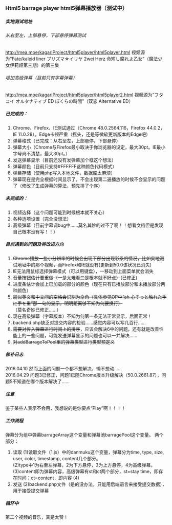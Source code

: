### Html5 barrage player html5弹幕播放器（测试中）

##### 实地测试地址
###### 从右至左，上部悬停，下部悬停弹幕测试
http://mea.moe/kagariProject/html5player/html5player.html 视频源为“Fate/kaleid liner プリズマ☆イリヤ 2wei Herz 命短し腐れよ乙女”（魔法少女伊莉娅第三期）的第三集
###### 增加高级弹幕（目前只有字幕弹幕）
http://mea.moe/kagariProject/html5player/html5player2.html 视频源为“フタコイ オルタナティブ ED ぼくらの時間”（双恋 Alternative ED）   

##### 已完成的：
1. Chrome、Firefox、IE测试通过（Chrome 48.0.2564.116，Firefox 44.0.2，IE 11.0.28），Edge卡顿严重（摇头，还是等微软更新版本的Edge吧）
2. 弹幕格式（已完成：从右至左，上部悬停，下部悬停）
3. 弹幕大小（Chrome与Firefox最小取决于你浏览器的设定，最大30pt。IE最小字号尚不清楚，最大30pt。）
4. 发送弹幕显示（目前还没有发弹幕加个框这个想法）
5. 弹幕颜色（目前只支持#FFFFFF这种颜色代码模式）
6. 弹幕存储（使用php写入本地文件，数据库太麻烦）
7. 弹幕现在是完全根据时间显示了，不会出现第二遍播放的时候不会显示的问题了（修改了生成弹幕的算法，预先排了个序）

##### 未完成的：
1. 视频选择（这个问题可能到时候根本就不关心）
2. 各种选项设置（完全没想法）
3. 高级弹幕（目前字幕调bug中……莫名其妙的过不了啊！！想看文档但是发现自己根本没有写！！）

##### 目前遇到的问题及待改进方向
1. ~~Chrome播放一些小分辨率的时候会出现下部分出现彩条的情况，比如实地测试地址中的那个视频，而Firefox和IE就没有~~(更新到50.0该状况已消失)      
2. IE无法用鼠标选择弹幕模式（可以用键盘），一移动到上面菜单就会消失
3. ~~音量按钮估计要重做（一是太难看二是根本就不好点）~~(已修正)
4. 进度条估计会加上已加载的部分的颜色（现在只有已播放部分和未播放部分两种颜色）  
5. ~~貌似英文和中文间的空格会识别为全角（具体参见OP中“ah 心そっと触れた手に手を重”那一句的显示，明明距离够不知为何要换行）~~（莫名奇妙已修正……）  
6. 现在高级弹幕（字幕版本）不知为何第一条无法正常显示，后面正常！ 
7. backend.php缺乏对提交内容的检验……感觉内容可以写几百行……   
8. ~~需要对传入弹幕进行时间上的排序~~，应该会解决6中的问题，还有就是改善性能上的一些问题，可能发送弹幕显示的问题也可以一并解决……   
9. ~~对addBarrageToPool里的弹幕类型进行类型预定义~~

##### 修补日志
2016.04.10 然而上面的问题一个都不想解决，懒不想动……   
2016.04.29 问题3已修正，问题1已随Chrome版本升级解决（50.0.2661.87），问题5不知道在哪个版本解决了……

##### 注意
鉴于某些人表示不会用，我想说的是你要点“Play”啊！！！！

##### 工作流程
弹幕分为组中弹幕barrageArray这个变量和弹幕池barragePool这个变量。
两个部分：
1. 读取
(1)读取文件（1.js）中的danmuku这个变量，弹幕分为time, type, size, user, color, timestamp, content几个部分。    
(2)type中1为右至左弹幕，2为下方悬停，3为上方悬停，4为高级弹幕。
(3)content即为弹幕内容，高级弹幕有st和ct两个部分，st=stay time，即存在时间；ct=content，即内容
(4)
2. 发送
(2)backend.php文件（是的没办法，只能用后端语言来接受提交数据），用于接受提交弹幕

##### 循环中
第二个视频的音乐，真是太赞！

